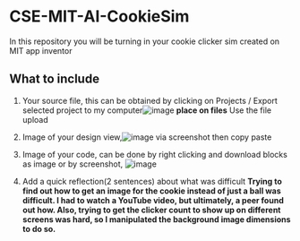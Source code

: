 # CSE-MIT-AI-CookieSim

In this repository you will be turning in your cookie clicker sim created on MIT app inventor

## What to include

1. Your source file, this can be obtained by clicking on Projects / Export selected project to my computer![image](https://github.com/user-attachments/assets/f99cff16-16e3-4e1e-afc7-9da69f0e47f4) __place on files__ Use the file upload
2. Image of your design view,![image](https://github.com/user-attachments/assets/ae8a2d31-1243-418d-9a4e-f35072fd79d3)
 via screenshot then copy paste
3. Image of your code, can be done by right clicking and download blocks as image or by screenshot, ![image](https://github.com/user-attachments/assets/34c322c6-fb70-49bb-8ee1-b8e24672396d)

4. Add a quick reflection(2 sentences) about what was difficult __Trying to find out how to get an image for the cookie instead of just a ball was difficult. I had to watch a YouTube video, but ultimately, a peer found out how. Also, trying to get the clicker count to show up on different screens was hard, so I manipulated the background image dimensions to do so.__


